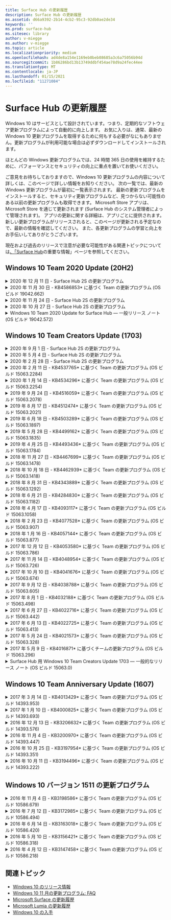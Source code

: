 ```yaml
---
title: Surface Hub の更新履歴
description: Surface Hub の更新履歴
ms.assetid: d66a9392-2b14-4cb2-95c3-92db0ae2de34
keywords: ''
ms.prod: surface-hub
ms.sitesec: library
author: v-miegge
ms.author: v-miegge
ms.topic: article
ms.localizationpriority: medium
ms.openlocfilehash: ad4de8a154e1169eb0beb08685a3c6a75056b94d
ms.sourcegitcommit: 1b86286bd13b13749ddbf454ae78d9a24fec44ee
ms.translationtype: MT
ms.contentlocale: ja-JP
ms.lasthandoff: 01/15/2021
ms.locfileid: "11271084"
---
```

# Surface Hub の更新履歴

Windows 10 はサービスとして設計されています。つまり、定期的なソフトウェア更新プログラムによって自動的に向上します。 お気に入りは、通常、最新の Windows 10 更新プログラムを取得するために何もする必要がなにもありません。更新プログラムが利用可能な場合は必ずダウンロードしてインストールされます。

ほとんどの Windows 更新プログラムでは、24 時間 365 日の使用を維持するために、パフォーマンスとセキュリティの向上に重点を置いてお使いください。

ご意見をお待ちしておりますので、Windows 10 更新プログラムの内容について詳しくは、このページで詳しい情報をお知りください。 次の一覧では、最新の Windows 更新プログラムが最初に一覧表示されます。 最新の更新プログラムをインストールすると、セキュリティ更新プログラムなど、見つからない可能性のある以前の更新プログラムも取得できます。 Microsoft Store アプリは、Microsoft Store を通じて更新されます (Surface Hub のシステム管理者によって管理されます)。 アプリの更新に関する詳細は、アプリごとに提供されます。
新しい更新プログラムがリリースされると、このページが更新される予定なので、最新の情報を確認してください。 また、各更新プログラムの学習と向上をお手伝いしてありがとうございます。

現在および過去のリリースで注意が必要な可能性がある関連トピックについては[、「Surface Hub](https://support.microsoft.com/products/surface-devices/surface-hub)の重要な情報」ページを参照してください。

## Windows 10 Team 2020 Update (20H2)

<details>
<summary>2020 年 12 月 11 日 - Surface Hub 2S の更新プログラム</summary>

この更新プログラムは Surface Hub 2S に固有の更新プログラムであり、次に示すドライバーとファームウェアの更新プログラムを提供します。

* Surface SMC ファームウェア更新プログラム - 3.92.139.0
* Surface UEFI 更新プログラム - 694.3447.768.0
</details>

<details>
<summary>2020 年 11 月 30 日 - KB4586853* に基づく Team の更新プログラム (OS ビルド 19042.662)</summary>

Surface Hub に対するこの更新プログラムには、品質の向上とセキュリティ修正プログラムが含まれています。 Windows 10 の更新履歴に既に説明されていない Surface Hub の主要な更新 [プログラムには、次のものが](https://support.microsoft.com/help/4581839/windows-10-update-history)含まれます。

* [プライバシー設定] ページに更新して、追加のオプションを提供します。
* セッションの終了クリーンアップが Edge Chromium に関連するデータを完全に削除する問題を修正します。
* 開始済みの会議がようこそ/スタート画面に表示されない問題を解決します。
* en-US 以外のローカルのクラウド回復に関する問題を解決します。
* Skype for Business
  * 方向オーディオのパフォーマンスが向上します。
  * Skype for Business 通話中にペンを使用する場合の"ペンタップ" サウンドの削減。
* Windows Insider Program に登録する際の信頼性が向上します。
* Windows チーム シェルの信頼性が向上します。

デバイスの機能とサービスを有効または無効にする方法については [、Surface Hub](https://docs.microsoft.com/surface-hub/) 管理者ガイドを参照してください。 *[KB4586853](https://support.microsoft.com/help/4586853)
</details>

<details>
<summary>2020 年 11 月 24 日 - Surface Hub 2S の更新プログラム</summary>

この更新プログラムは Surface Hub 2S に固有の更新プログラムであり、次に示すドライバーとファームウェアの更新プログラムを提供します。

* Surface SMC ファームウェア更新プログラム - 3.91.139.0
  * 接続スタンバイの信頼性を向上させる。
* Surface Touch ファームウェアの更新プログラム - 3.91.139.0
  * 接続スタンバイのタッチ応答を改善します。
* Surface USB オーディオ ファームウェアの更新プログラム - 3.91.139.0
* Surface ペンのファームウェア更新プログラム - 3.91.139.0
</details>

<details>
<summary>2020 年 10 月 27 日 - Surface Hub 2S の更新プログラム</summary>

この更新プログラムは Surface Hub 2S に固有の更新プログラムであり、次に示すドライバーとファームウェアの更新プログラムを提供します。

* Surface System Aggregator ファームウェア更新プログラム - 4.14.139.0
* Surface UEFI 更新プログラム - 694.3386.768.0
</details>

<details>
<summary>Windows 10 Team 2020 Update for Surface Hub — 一般リリース ノート (OS ビルド 19042.572)</summary>

Surface Hub に対するこの更新プログラムには、品質の向上とセキュリティ修正プログラムが含まれています。 Surface Hub の主要な更新プログラム [(Windows 10](https://support.microsoft.com/help/4581839/windows-10-update-history)の更新履歴に関する説明は既に示されていない) は[、「Windows 10 Team 2020 Update](https://docs.microsoft.com/surface-hub/surface-hub-2020-update-whats-new)の新機能」ページに示されています。

地域、配布方法、デバイスの種類別の更新プログラムの可用性に関する詳細については[、「Windows 10 Team 2020 Update](https://docs.microsoft.com/surface-hub/surface-hub-2020-update)のインストール」ページを参照してください。
</details>

## Windows 10 Team Creators Update (1703)

<details>
<summary>2020 年 9 月 1 日 - Surface Hub 2S の更新プログラム</summary>

この更新プログラムは Surface Hub 2S に固有の更新プログラムであり、次に示すドライバーとファームウェアの更新プログラムを提供します。

* Surface SMC ファームウェア更新プログラム - 1.177.139.0
  * フィールド修復シナリオを改善します。
* Surface SSD ファームウェア更新プログラム - 5.14.139.0
  * システムの安定性が向上します。
* Surface Serial Hub ドライバー - 9.40.139.0
  * システムの安定性が向上します。
</details>

<details>
<summary>2020 年 5 月 4 日 - Surface Hub 2S の更新プログラム</summary>

この更新プログラムは Surface Hub 2S に固有の更新プログラムであり、次に示すドライバーとファームウェアの更新プログラムを提供します。

* Surface USB オーディオ ドライバー - 15.3.6.0
  * 方向オーディオのパフォーマンスが向上します。
* Intel(R) ディスプレイ オーディオ ドライバー - 10.27.0.5
  * 画面共有のシナリオを改善します。
* Intel(R) グラフィックス ドライバー - 26.20.100.7263
  * システムの安定性が向上します。
* Surface System ドライバー - 1.7.139.0
  * システムの安定性が向上します。
* Surface SMC ファームウェア更新プログラム - 1.176.139.0
  * システムの安定性が向上します。
</details>

<details>
<summary>2020 年 2 月 28 日 - Surface Hub 2S の更新プログラム</summary>

この更新プログラムは Surface Hub 2S に固有の更新プログラムであり、次に示すドライバーとファームウェアの更新プログラムを提供します。

* Surface Integration ドライバー - 13.46.139.0 
  * 表示の明るさのシナリオを改善します。
* Intel(R) 管理エンジン インターフェイス ドライバー - 1914.12.0.1256
  * システムの安定性が向上します。
* Surface SMC ファームウェア更新プログラム - 1.161.139.0
  * ペン バッテリのパフォーマンスが向上します。
* Surface UEFI 更新プログラム - 694.2938.768.0
  * システムの安定性が向上します。
</details>

<details>
<summary>2020 年 2 月 11 日 - KB4537765* に基づく Team の更新プログラム (OS ビルド 15063.2284)</summary>

Surface Hub に対するこの更新プログラムには、品質の向上とセキュリティ修正プログラムが含まれています。 Windows 10 の更新履歴に既に説明されていない Surface Hub の主要な更新 [プログラムには、次のものが](https://support.microsoft.com/help/4018124/windows-10-update-history)含まれます。

* Skype for Business 通話中に他の参加者が Hub 2S をうまく聞こえない問題を解決します。
* Surface Hub でのアラビア語、ヘブライ語、その他の RTL 言語の使用シナリオの信頼性が向上します。

デバイスの機能とサービスを有効または無効にする方法については [、Surface Hub](https://docs.microsoft.com/surface-hub/) 管理者ガイドを参照してください。
*[KB4537765](https://support.microsoft.com/help/4537765)
</details>

<details>
<summary>2020 年 1 月 14 日 - KB4534296* に基づく Team の更新プログラム (OS ビルド 15063.2254)</summary>

Surface Hub に対するこの更新プログラムには、品質の向上とセキュリティ修正プログラムが含まれています。 Windows 10 の更新履歴に既に説明されていない Surface Hub の主要な更新 [プログラムには、次のものが](https://support.microsoft.com/help/4018124/windows-10-update-history)含まれます。

* Microsoft Surface Hub 2S のログ収集に関する問題に解決します。

デバイスの機能とサービスを有効または無効にする方法については [、Surface Hub](https://docs.microsoft.com/surface-hub/) 管理者ガイドを参照してください。
*[KB4534296](https://support.microsoft.com/help/4534296)
</details>

<details>
<summary>2019 年 9 月 24 日 - KB4516059* に基づく Team の更新プログラム (OS ビルド 15063.2078)</summary>

Surface Hub に対するこの更新プログラムには、品質の向上とセキュリティ修正プログラムが含まれています。 Windows 10 の更新履歴に既に説明されていない Surface Hub の主要な更新 [プログラムには、次のものが](https://support.microsoft.com/help/4018124/windows-10-update-history)含まれます。

 * 回復オプションを正確に反映するように Surface Hub 2S の [回復設定] ページに更新します。
 * デバイスの認識を向上させるために、Surface Hub 2S のようこそ画面に更新します。
 * Windows チーム シェルのバックグラウンドが正しく表示されない問題に対処しました。
 * MDM ポリシーを使用して構成した場合のスタート メニューのレイアウトの永続性に関する問題に対処しました。
 * 一部の内部 Web サイトを参照するときに発生する Microsoft Edge の問題を修正しました。
 * 全画面モードで表示するときに発生する Skype for Business の問題を修正しました。

デバイスの機能とサービスを有効または無効にする方法については [、Surface Hub](https://docs.microsoft.com/surface-hub/) 管理者ガイドを参照してください。
*[KB4503289](https://support.microsoft.com/help/4503289)
</details>

<details>
<summary>2019 年 8 月 17 日 - KB4512474* に基づく Team の更新プログラム (OS ビルド 15063.2021)</summary>

Surface Hub に対するこの更新プログラムには、品質の向上とセキュリティ修正プログラムが含まれています。 Windows 10 の更新履歴に既に説明されていない Surface Hub の主要な更新 [プログラムには、次のものが](https://support.microsoft.com/help/4018124/windows-10-update-history)含まれます。

 * Hub 2S でのビデオ アウトが既定で "重複" モードに設定されます。
 * Surface Hub での一部のアラビア語の使用シナリオの信頼性が向上します。

デバイスの機能とサービスを有効または無効にする方法については [、Surface Hub](https://docs.microsoft.com/surface-hub/) 管理者ガイドを参照してください。
*[KB4503289](https://support.microsoft.com/help/4503289)
 </details>

<details>
<summary>2019 年 6 月 18 日 - KB4503289* に基づく Team の更新プログラム (OS ビルド 15063.1897)</summary>

Surface Hub に対するこの更新プログラムには、品質の向上とセキュリティ修正プログラムが含まれています。 Windows 10 の更新履歴に既に説明されていない Surface Hub の主要な更新 [プログラムには、次のものが](https://support.microsoft.com/help/4018124/windows-10-update-history)含まれます。

* ユーザーが Azure Active Directory アカウントを使用して Microsoft Surface Hub デバイスにサインインする妨げの問題に解決します。 この問題は、前のセッションが正常に終了しなかったため発生します。
* デバイス アカウントのセットアップ シナリオで、ID プロバイダーと Exchange に TLS 1.2 接続のサポートを追加します。
* Hub 2S のハードウェア診断アプリの信頼性を向上させる修正プログラム。 
* Hub 2S での初回実行時のセットアップ エクスペリエンスの一貫性を向上させる修正。 

デバイスの機能とサービスを有効または無効にする方法については [、Surface Hub](https://docs.microsoft.com/surface-hub/) 管理者ガイドを参照してください。
*[KB4503289](https://support.microsoft.com/help/4503289)
</details>

<details>
<summary>2019 年 5 月 28 日 - KB4499162* に基づく Team の更新プログラム (OS ビルド 15063.1835)</summary>

Surface Hub に対するこの更新プログラムには、品質の向上とセキュリティ修正プログラムが含まれています。 Windows 10 の更新履歴に既に説明されていない Surface Hub の主要な更新 [プログラムには、次のものが](https://support.microsoft.com/help/4018124/windows-10-update-history)含まれます。

* [デバイス アカウントの資格情報を使用する] 機能が有効にされた後に、Surface Hub ユーザーにプロキシ資格情報の入力を求めずに確認します。
* 音声ビデオが正しいプロキシを使用しないので、Skype 接続が定期的に失敗する問題を解決します。
* Skype for Business での TLS 1.2 のサポートを追加します。
* Skype サーバーで TLS 1.0 または TLS 1.1 が無効になっている場合に、Skype クライアントで SIP 接続エラーを解決します。

デバイスの機能とサービスを有効または無効にする方法については [、Surface Hub](https://docs.microsoft.com/surface-hub/) 管理者ガイドを参照してください。
*[KB4499162](https://support.microsoft.com/help/4499162)
</details>

<details>
<summary>2019 年 4 月 25 日 - KB4493436* に基づく Team の更新プログラム (OS ビルド 15063.1784)</summary>

Surface Hub に対するこの更新プログラムには、品質の向上とセキュリティ修正プログラムが含まれています。 Windows 10 の更新履歴に既に説明されていない Surface Hub の主要な更新 [プログラムには、次のものが](https://support.microsoft.com/help/4018124/windows-10-update-history)含まれます。

* Surface Hub に接続されている一部の USB デバイスで、ビデオとオーディオの同期の問題を解決します。

デバイスの機能とサービスを有効または無効にする方法については [、Surface Hub](https://docs.microsoft.com/surface-hub/) 管理者ガイドを参照してください。
*[KB4493436](https://support.microsoft.com/help/4493436)
</details>

<details>
<summary>2018 年 11 月 27 日 - KB4467699* に基づく Team の更新プログラム (OS ビルド 15063.1478)</summary>

Surface Hub に対するこの更新プログラムには、品質の向上とセキュリティ修正プログラムが含まれています。 Windows 10 の更新履歴に既に説明されていない Surface Hub の主要な更新 [プログラムには、次のものが](https://support.microsoft.com/help/4018124/windows-10-update-history)含まれます。

* 一部のユーザーが "My Meetings and Files" にSigning-In妨げる問題に取り組んでいます。

デバイスの機能とサービスを有効または無効にする方法については [、Surface Hub](https://docs.microsoft.com/surface-hub/) 管理者ガイドを参照してください。
*[KBKB4467699](https://support.microsoft.com/help/KB4467699)
</details>

<details>
<summary>2018 年 10 月 18 日 - KB4462939* に基づく Team の更新プログラム (OS ビルド 15063.1418)</summary>

Surface Hub に対するこの更新プログラムには、品質の向上とセキュリティ修正プログラムが含まれています。 Windows 10 の更新履歴に既に説明されていない Surface Hub の主要な更新 [プログラムには、次のものが](https://support.microsoft.com/help/4018124/windows-10-update-history)含まれます。

* Skype for Business の修正プログラム: 
  * スリープ状態から再び使用する場合の Skype for Business 接続の問題を解決します。
  * デバイスがインターネットに接続されている場合に、Skype for Business のネットワーク接続の問題を解決します
  * ディレクトリからユーザーを検索するときに Skype for Business のクラッシュを解決します
* ハブがエンタープライズ プロキシ環境で誤って 「インターネット接続なし」と報告する問題を解決します。
* ユーザーが新しいホワイトボード エクスペリエンスに取り込む機能を実装しました。

デバイスの機能とサービスを有効または無効にする方法については [、Surface Hub](https://docs.microsoft.com/surface-hub/) 管理者ガイドを参照してください。
*[KB4462939](https://support.microsoft.com/help/4462939)
</details>

<details>
<summary>2018 年 8 月 31 日 - KB4343889* に基づく Team の更新プログラム (OS ビルド 15063.1292)</summary>

Surface Hub に対するこの更新プログラムには、品質の向上とセキュリティ修正プログラムが含まれています。 Windows 10 の更新履歴に既に説明されていない Surface Hub の主要な更新 [プログラムには、次のものが](https://support.microsoft.com/help/4018124/windows-10-update-history)含まれます。

* Microsoft Teams のサポートを追加します
* Intune の登録に関するタスク管理の問題を解決します
* 管理者がハブのインスタント メッセージングサービスと電子メール サービスを無効にできます。
* Surface Hub Skype for Business アプリのその他のバグ修正と信頼性の向上

デバイスの機能とサービスを有効または無効にする方法については [、Surface Hub](https://docs.microsoft.com/surface-hub/) 管理者ガイドを参照してください。
*[KB4343889](https://support.microsoft.com/help/4343889)
</details>

<details>
<summary>2018 年 6 月 21 日 - KB4284830* に基づく Team の更新プログラム (OS ビルド 15063.1182)</summary>

Surface Hub に対するこの更新プログラムには、品質の向上とセキュリティ修正プログラムが含まれています。 Windows 10 の更新履歴に既に説明されていない Surface Hub の主要な更新 [プログラムには、次のものが](https://support.microsoft.com/help/4018124/windows-10-update-history)含まれます。

* EMEA での GDPR 要件のサポートに関するテレメトリの変更

デバイスの機能とサービスを有効または無効にする方法については [、Surface Hub](https://docs.microsoft.com/surface-hub/) 管理者ガイドを参照してください。
*[KB4284830](https://support.microsoft.com/help/KB4284830)
</details>

<details>
<summary>2018 年 4 月 17 日 - KB4093117* に基づく Team の更新プログラム (OS ビルド 15063.1058)</summary>

Surface Hub に対するこの更新プログラムには、品質の向上とセキュリティ修正プログラムが含まれています。 Windows 10 の更新履歴に既に説明されていない Surface Hub の主要な更新 [プログラムには、次のものが](https://support.microsoft.com/help/4018124/windows-10-update-history)含まれます。

* ワイヤード (有線) プロジェクションの問題を解決します
* 特定の MDM (モバイル デバイス管理) ポリシーの一括更新を有効にする
* 国際通話に関するダイヤラーの問題を解決します
* 2 台の Surface Hub が同じ会議に参加する場合の画像解決の問題に対応します
* OMS (Operations Management Suite) 証明書処理エラーを解決します
* セッションの最後にクリーンアップする際のセキュリティの問題に解決する
* Surface Hub がチャネル 149 ~ 165 に指定されている場合の Miracast の問題に対応します
  * チャネル 149 ~ 165 は、地域政府の規制により、ヨーロッパ、日本、またはイスラエルでは引き続き使用できません。

デバイスの機能とサービスを有効または無効にする方法については [、Surface Hub](https://docs.microsoft.com/surface-hub/) 管理者ガイドを参照してください。
*[KB4093117](https://support.microsoft.com/help/4093117)
</details>

<details>
<summary>2018 年 2 月 23 日 - KB4077528* に基づく Team の更新プログラム (OS ビルド 15063.907)</summary>

Surface Hub に対するこの更新プログラムには、品質の向上とセキュリティ修正プログラムが含まれています。 Windows 10 の更新履歴に既に説明されていない Surface Hub の主要な更新 [プログラムには、次のものが](https://support.microsoft.com/help/4018124/windows-10-update-history)含まれます。

* MDM 設定が正しく適用されない問題を解決しました
* クリーンアップ 処理の改善

デバイスの機能とサービスを有効または無効にする方法については [、Surface Hub](https://docs.microsoft.com/surface-hub/) 管理者ガイドを参照してください。
*[KB4077528](https://support.microsoft.com/help/4077528)
</details>

<details>
<summary>2018 年 1 月 16 日 - KB4057144* に基づく Team の更新プログラム (OS ビルド 15063.877)</summary>

Surface Hub に対するこの更新プログラムには、品質の向上とセキュリティ修正プログラムが含まれています。 Windows 10 の更新履歴に既に説明されていない Surface Hub の主要な更新 [プログラムには、次のものが](https://support.microsoft.com/help/4018124/windows-10-update-history)含まれます。

* MDM を使ってスタート メニューのタイル レイアウトを管理する機能を追加します
* パスワードのローテーション構成に関する MDM バグの修正

デバイスの機能とサービスを有効または無効にする方法については [、Surface Hub](https://docs.microsoft.com/surface-hub/) 管理者ガイドを参照してください。
*[KB4057144](https://support.microsoft.com/help/4057144)
</details>

<details>
<summary>2017 年 12 月 12 日 - KB4053580* に基づく Team の更新プログラム (OS ビルド 15063.786)</summary>

Surface Hub に対するこの更新プログラムには、品質の向上とセキュリティ修正プログラムが含まれています。 Windows 10 の更新履歴に既に説明されていない Surface Hub の主要な更新 [プログラムには、次のものが](https://support.microsoft.com/help/4018124/windows-10-update-history)含まれます。

* Skype for Business 通話中にカメラのビデオフラッシュ (ちらつき) を解決します
* 通知センター SSD ID の問題を解決します

デバイスの機能とサービスを有効または無効にする方法については [、Surface Hub](https://docs.microsoft.com/surface-hub/) 管理者ガイドを参照してください。
*[KB4053580](https://support.microsoft.com/help/4053580)
</details>

<details>
<summary>2017 年 11 月 14 日 - KB4048954* に基づく Team の更新プログラム (OS ビルド 15063.726)</summary>

Surface Hub に対するこの更新プログラムには、品質の向上とセキュリティ修正プログラムが含まれています。 Windows 10 の更新履歴に既に説明されていない Surface Hub の主要な更新 [プログラムには、次のものが](https://support.microsoft.com/help/4018124/windows-10-update-history)含まれます。

* MDM ポリシーを使用して 802.1x ワイヤード (有線) ネットワーク認証を有効にできる機能更新プログラム。
* ユーザーがファイルを開く際に、選択したアプリケーションを動的に選択できる機能更新プログラム。
* セッションの終了クリーンアップによって、ユーザーのアカウントとデバイスの間のすべての接続が完全に削除される問題を修正します。
* クリーンアップ時間と Miracast 接続時間を改善するパフォーマンスの修正。
* Ad-hock 会議中の簡単な認証の利用について紹介します。
* サービス コンポーネントがデバイス全体で構成されているのと同じプロキシを使用するように修正します。
* デバイスによって送信される利用統計情報を減らし、さらに徹底的にセキュリティ保護し、帯域幅の使用率を削減します。
* 会議の終了後にユーザーが Microsoft にフィードバックを提供できる機能を有効にします。

デバイスの機能とサービスを有効または無効にする方法については [、Surface Hub](https://docs.microsoft.com/surface-hub/) 管理者ガイドを参照してください。
*[KB4048954](https://support.microsoft.com/help/4048954)
</details>

<details>
<summary>2017 年 10 月 10 日 - KB4041676* に基づく Team の更新プログラム (OS ビルド 15063.674)</summary>

Surface Hub に対するこの更新プログラムには、品質の向上とセキュリティ修正プログラムが含まれています。 Windows 10 の更新履歴に既に説明されていない Surface Hub の主要な更新 [プログラムには、次のものが](https://support.microsoft.com/help/4018124/windows-10-update-history)含まれます。

* Skype for Business
  * スリープ状態から再起動するときにデバイスの再起動が必要だった問題を解決します。
  * 外部の連絡先が Skype Online Hub アカウントを介して解決しなかった問題を修正します。
* PowerPoint
  * 一部の PowerPoint プレゼンテーションが Hub に表示されない問題を修正します。
* 全般的な情報
  * システム管理者が USB ポートを無効にできない問題を解決する修正。

*[KB4041676](https://support.microsoft.com/help/4041676)
</details>

<details>
<summary>2017 年 9 月 12 日 - KB4038788* に基づく Team の更新プログラム (OS ビルド 15063.605) </summary>

Surface Hub に対するこの更新プログラムには、品質の向上とセキュリティ修正プログラムが含まれています。 Windows 10 の更新履歴に既に説明されていない Surface Hub の主要な更新 [プログラムには、次のものが](https://support.microsoft.com/help/4018124/windows-10-update-history)含まれます。

* セキュリティ
  * デバイスがスリープ状態からスリープ解除される場合の Bitlocker の問題を解決します。
* 全般的な情報
  * デバイス正常性の利用統計情報の頻度/量を減らして、システムのパフォーマンスを向上させます。
  * デバイスがシステム ログを収集妨げる問題を修正します。

*[KB4038788](https://support.microsoft.com/help/4038788)
</details>

<details>
<summary>2017 年 8 月 1 日 - KB4032188* に基づく Team の更新プログラム (OS ビルド 15063.498)</summary>

* Skype for Business 
  * 再試行またはシステムの再起動がSign-In Skype for Business の問題を解決します。
  * Skype for Business 会議時間が正しく表示されない問題を解決します。
  * Surface Hub の Skype for Business の信頼性を向上させる修正プログラム。

*[KB4032188](https://support.microsoft.com/help/4032188)
</details>

<details>
<summary>2017 年 6 月 27 日 - KB4022716* に基づく Team の更新プログラム (OS ビルド 15063.442)</summary>

Surface Hub に対するこの更新プログラムには、品質の向上とセキュリティ修正プログラムが含まれています。 Windows 10 の更新履歴に既に説明されていない Surface Hub の主要な更新 [プログラムには、次のものが](https://support.microsoft.com/help/4018124/windows-10-update-history)含まれます。

* NVIDIA ドライバーのクラッシュに対処します。このクラッシュでは、84" Surface Hub の電源をオフにし、手動で再起動する必要があります。
* 一部のアプリが 84" Surface Hub で起動できない問題を解決しました。

*[KB4022716](https://support.microsoft.com/help/4022716)
</details>

<details>
<summary>2017 年 6 月 13 日 - KB4022725* に基づく Team の更新プログラム (OS ビルド 15063.413)</summary>

Surface Hub に対するこの更新プログラムには、品質の向上とセキュリティ修正プログラムが含まれています。 Windows 10 の更新履歴に既に説明されていない Surface Hub の主要な更新 [プログラムには、次のものが](https://support.microsoft.com/help/4018124/windows-10-update-history)含まれます。

* 全般的な情報
  * ペンに関するペンインクドロップの問題の解決
  * 会議の "クリーンアップ" に時間が長引く問題が解決されました

*[KB4022725](https://support.microsoft.com/help/4022725)
</details>

<details>
<summary>2017 年 5 月 24 日 - KB4021573* に基づく Team の更新プログラム (OS ビルド 15063.328)</summary>

Surface Hub に対するこの更新プログラムには、品質の向上とセキュリティ修正プログラムが含まれています。 Windows 10 の更新履歴に既に説明されていない Surface Hub の主要な更新 [プログラムには、次のものが](https://support.microsoft.com/help/4018124/windows-10-update-history)含まれます。

* 全般的な情報
  * 更新時のプロキシ設定の保持に関する問題が解決されました

*[KB4021573](https://support.microsoft.com/help/4021573)
</details>

<details>
<summary>2017 年 5 月 9 日 - KB4016871* に基づくチームの更新プログラム (OS ビルド 15063.296)</summary>

Surface Hub に対するこの更新プログラムには、品質の向上とセキュリティ修正プログラムが含まれています。 Windows 10 の更新履歴に既に説明されていない Surface Hub の主要な更新 [プログラムには、次のものが](https://support.microsoft.com/help/4018124/windows-10-update-history)含まれます。

* 全般的な情報
  * スリープ/スリープ解除サイクルの問題に対処する
  * リセットと回復のいくつかの問題を解決しました
  * 更新履歴タブの問題の解決
  * Miracast サービスの起動に関する問題の解決
* アプリ
  * 固定アプリ パッケージの更新エラー

*[KB4016871](https://support.microsoft.com/help/4016871)
</details>

<details>
<summary>Surface Hub 用 Windows 10 Team Creators Update 1703 — 一般的なリリース ノート (OS ビルド 15063.0)</summary>

Surface Hub に対するこの更新プログラムには、品質の向上とセキュリティ修正プログラムが含まれています。 Windows 10 の更新履歴に既に説明されていない Surface Hub の主要な更新 [プログラムには、次のものが](https://support.microsoft.com/help/4018124/windows-10-update-history)含まれます。

* 大画面エクスペリエンスの進化 
  * ようこそスタート画面で会議のカルーセルを改善しました
  * スタート メニューから直接会議に参加してセッションを終了する
  * アプリはセッション中に多くの画面を利用できます。
  * 簡素化された Skype コントロール
  * フィードバックを提供するための改善されたメカニズム
* 個人用コンテンツにアクセスする*
  * ウェルカム またはスタートからの個人用シングル サインオン
  * スタート メニューから直接会議に参加してセッションを終了する
  * OneDrive for Business から個人用ファイルにスタートから直接アクセスする
  * 事前入力された出席者サインイン
  * "Authenticator" アプリを使用した効率的な認証フロー**
* 展開&管理性 
  * 一括プロビジョニングによる OOBE エクスペリエンスの簡素化
  * クラウドベースのデバイス回復サービス
  * エンタープライズ クライアント証明書のサポート
  * プロキシ資格情報のサポートの強化
  * Skype Quality of Service (QoS) 構成のサポートの追加および/改善
  * 設定で既定のデバイス ボリュームを設定する機能が追加されました
  * Surface Hub の設定に対する MDM サポートの [強化](https://docs.microsoft.com/surface-hub/remote-surface-hub-management)
* セキュリティの強化 
  * USB ドライブを BitLocker にのみ制限する機能が追加されました
  * MDM 経由で USB ポートを無効にする機能が追加されました
  * タイムアウト時に "セッションの再開" 機能を無効にする機能が追加されました
  * ワイヤード (有線) 802.1x サポートの追加
* オーディオとプロジェクション
  * Dolby オーディオ "Human Speaker" の機能強化
  * Skype for Business 通話中にペンを使用する場合の"ペンタップ" サウンドの削減
  * Miracast インフラストラクチャ接続のサポートが追加されました
* 信頼性とパフォーマンスの修正
  * リセットと回復のいくつかの問題を解決しました
  * クライアント証明書を利用する際の Surface Hub Exchange 認証の問題の解決
  * ネットワーク接続Wi-Fi資格情報の安定性の向上
  * ビデオ再生中に Miracast オーディオがポップアップし、同期の問題が修正されました
  * 自動接続動作を無効にする設定が含まれています

*シングル サインイン機能では、Office365 と OneDrive for Business を使用する必要があります **サービス要件については管理者ガイドを参照してください

</details>

## Windows 10 Team Anniversary Update (1607)

<details>
<summary>2017 年 3 月 14 日 - KB4013429* に基づく Team の更新プログラム (OS ビルド 14393.953)</summary>

Surface Hub に対するこの更新プログラムには、品質の向上とセキュリティ修正プログラムが含まれています。 Windows 10 の更新履歴に既に説明されていない Surface Hub の主要な更新 [プログラムには、次のものが](https://support.microsoft.com/help/4018124/windows-10-update-history)含まれます。

* 全般的な情報
  * ファイルの場所の制限付きへの移動を防止するためのエクスプローラーのセキュリティ修正プログラム
* Skype for Business
  * リモート デスクトップ ベースの画面共有中の待機時間に対処するための修正

*[KB4013429](https://support.microsoft.com/help/4013429)
</details>

<details>
<summary>2017 年 1 月 10 日 - KB4000825* に基づく Team の更新プログラム (OS ビルド 14393.693)</summary>

Surface Hub に対するこの更新プログラムには、品質の向上とセキュリティ修正プログラムが含まれています。 Windows 10 の更新履歴に既に説明されていない Surface Hub の主要な更新 [プログラムには、次のものが](https://support.microsoft.com/help/4018124/windows-10-update-history)含まれます。

* 106/109 キーボード レイアウトの選択が有効で、物理的な日本語キーボードで使用できます。

*[KB4000825](https://support.microsoft.com/help/4000825)
</details>

<details>
<summary>2016 年 12 月 13 日 - KB3206632* に基づく Team の更新プログラム (OS ビルド 14393.576)</summary>

Surface Hub に対するこの更新プログラムには、品質の向上とセキュリティ修正プログラムが含まれています。 Windows 10 の更新履歴に既に説明されていない Surface Hub の主要な更新 [プログラムには、次のものが](https://support.microsoft.com/help/4018124/windows-10-update-history)含まれます。

* ワイヤード (有線) 接続のオーディオのゆがみの問題を解決します

*[KB3206632](https://support.microsoft.com/help/3206632)
</details>

<details>
<summary>2016 年 11 月 4 日 - KB3200970* に基づく Team の更新プログラム (OS ビルド 14393.447)</summary>

Surface Hub 用の Windows 10 Team Anniversary Update (バージョン 1607) に対するこの更新プログラムには、品質の向上とセキュリティ修正プログラムが含まれています。 Windows 10 の更新履歴に既に説明されていない Surface Hub の主要な更新 [プログラムには、次のものが](https://support.microsoft.com/help/4018124/windows-10-update-history)含まれます。

* 信頼性を向上させる Skype for Business のバグ修正プログラム

*[KB3200970](https://support.microsoft.com/help/3200970)
</details>

<details>
<summary>2016 年 10 月 25 日 - KB3197954* に基づく Team の更新プログラム (OS ビルド 14393.351)</summary>

Surface Hub に対するこの更新プログラムには、品質の向上とセキュリティ修正プログラムが含まれています。 Windows 10 の更新履歴に既に説明されていない Surface Hub の主要な更新 [プログラムには、次のものが](https://support.microsoft.com/help/4018124/windows-10-update-history)含まれます。

* OS と Bios で新しいスリープ機能を有効にし、Surface Hub の消費電力を削減し、長期的な信頼性を向上させる
* 全般的な情報
  * スクリーン キーボードが表示されない場合があるシナリオを解決します。
  * スケジュールされた会議を開く際にときどき発生するホワイトボード アプリケーションのシフトを解決します。
  * デバイスのリセット後に管理者がローカル管理者パスワードを変更できない問題を解決します
  * デバイスのリセット中のステータス バー追跡に関する BIOS の変更解決の問題
  * 電源ダウンの問題を解決するための UEFI 更新プログラム

*[KB3197954](https://support.microsoft.com/help/3197954)
</details>

<details>
<summary>2016 年 10 月 11 日 - KB3194496* に基づく Team の更新プログラム (OS ビルド 14393.222)</summary>

この更新プログラムにより、Windows 10 Team Anniversary Update が Surface Hub に追加され、品質の向上とセキュリティ修正プログラムが含まれています。 (デバイスは、インストール後に Windows 10 バージョン 1607 を実行します)。)Windows 10 の更新履歴に既に説明されていない Surface Hub の主要な更新 [プログラムには、次のものが](https://support.microsoft.com/help/4018124/windows-10-update-history)含まれます。

* Skype for Business
  * フェデレーション アカウントを使用して会議に参加する場合の問題など、会議に参加する際のパフォーマンスの向上
  * ビデオ ベースの画面共有 (VBSS) のサポートが Skype for Business for Surface Hub で利用可能に
  * アイドル時間の問題が 5 分後に解決された切断
  * 解決済み Skype Hub からハブへの画面共有の失敗
  * Skype ビデオの機能強化。次の機能が追加されています。
    * 複数のビデオ発表者との会議中にビデオが失われる
    * 通話中のビデオトリミング
    * 他の参加者に対して発信通話ビデオが表示されない
  * UPN サインイン エラーに関する問題に対処しました
  * セッション開始プロトコル (SIP) 呼び出しの使用中にダイヤル パッドに関する問題に対処しました
* ホワイトボード
  * ユーザーが OneDrive オンライン サービスを使用してホワイトボード セッションを保存および取り消す (共有機能経由)
  * ドックからペンを取り外す際のホワイトボードの起動の改善
* アプリ
  * 個人用ファイルと仕事用ファイルにアクセスするためにプレインストールされた OneDrive アプリ
  * 写真やビデオを表示するためにプレインストールされたフォト アプリ
  * プレインストール済みの PowerBI アプリ(ダッシュボードを表示)
  * 新Officeアプリ (Word、Excel、PowerPoint) はすべてインク対応です。
  * Surface Hub の Edge で Flash ベースの Web サイトがサポートされる
* 全般的な情報
  * 有効なオーディオ デバイスの選択 (外部オーディオ デバイスを使用して接続された Surface Hub の場合)
  * DisplayPort 出力コネクタでの HDCP のサポートの有効化
  * 使いやすさの最適化のための設定に対するシステム UI の変更 (詳細については、「ユーザーガイドと [管理者](https://www.microsoft.com/surface/support/surface-hub) ガイド」を参照)
  * Azure Active Directory のサインイン フローを高速化するバグ修正とパフォーマンスの最適化
  * Surface Hub のリセットと復元に必要な時間が大幅に短縮されました。
  * Windows Defender UI が設定内に追加されている
  * 起動する UX タッチの強化
  * サポートされているデバイスで、Miracast 経由で 1080p を超えるワイヤレス プロジェクションのサポートを有効にしました
  * "インターネットに接続しない" と "予定が最新の状態になっていません" という誤った通知の起動後の状態が解決されました
  * スクリーン キーボードの信頼性の向上
  * Operations Management Suite (OMS) での Windows イメージング & 構成デザイナー (ICD) と強化された Surface Hub 監視ソリューションを使用した Surface Hub プロビジョニング パッケージの作成に関する追加サポート

*[KB3194496](https://support.microsoft.com/help/3194496)
</details>

## Windows 10 バージョン 1511 の更新プログラム

<details>
<summary>2016 年 11 月 4 日 - KB3198586* に基づく Team の更新プログラム (OS ビルド 10586.679)</summary>

Surface Hub に対する Windows 10 Team (バージョン 1511) の更新プログラムには [、Windows 10](https://support.microsoft.com/help/4018124/windows-10-update-history)の更新履歴に示されている品質向上とセキュリティ修正プログラムが含まれています。 この更新プログラムには、Surface Hub 固有の項目はありません。

*[KB3198586](https://support.microsoft.com/help/3198586)
</details>

<details>
<summary>2016 年 7 月 12 日 - KB3172985* に基づく Team の更新プログラム (OS ビルド 10586.494)</summary>

この更新プログラムには、品質の向上とセキュリティ修正プログラムが含まれています。 この更新プログラムでは、新しいオペレーティング システム機能は導入されません。 Surface Hub に固有の主な変更 [(Windows 10](https://support.microsoft.com/help/4018124/windows-10-update-history)の更新履歴に含まれていないもの) には、次のものが含まれます。

* Windows システムのクラッシュの原因となる問題を修正しました
* エッジクラッシュが繰り返し発生する問題を修正しました
* シャットダウン前サービスのクラッシュの原因となる問題を修正しました
* セッション後に一部のアプリ データが正しく削除されない問題を修正しました
* NFC パフォーマンスを向上させるために更新された Broadcom NFC ドライバー
* Miracast のWi-Fi向上するために、ドライバーを更新しました
* 84" Surface Hub デバイスで暗いコンテンツやあいまいなコンテンツが表示される表示バグを修正するために更新された Nvidia ドライバー
* 次を含む、多数の Skype for Business の問題が修正されました。 
  * 会議中に Skype for Business が切断される原因となる問題
  * 会議の開催者がフェデレーション構成を使用していたときに、ユーザーが会議に参加できなかった問題
  * Skype for Business アプリケーション共有の有効化
  * Skype アプリケーションのクラッシュの原因となる問題
* 完了前にデバイスのリセットが中断された場合に OS が破損する可能性をユーザーに通知するプロンプトを [設定] に追加しました

*[KB3172985](https://support.microsoft.com/help/3172985)
</details>

<details>
<summary>2016 年 6 月 14 日 - KB3163018* に基づく Team の更新プログラム (OS ビルド 10586.420)</summary>

Surface Hub に対するこの更新プログラムには、品質の向上とセキュリティ修正プログラムが含まれています。 この更新プログラムでは、新しいオペレーティング システム機能は導入されません。 Windows 10 の更新履歴に既に説明されていない Surface Hub の主要な更新 [プログラムには、次のものが](https://support.microsoft.com/help/4018124/windows-10-update-history)含まれます。

* 制約付きリリース。 Surface Hub 固有のパッケージの詳細については、2016 年 7 月 12 日 - [KB3172985](https://support.microsoft.com/en-us/help/3172985) (OS ビルド 10586.494) を参照してください。

*[KB3163018](https://support.microsoft.com/help/3163018)
</details>

<details>
<summary>2016 年 5 月 10 日 - KB3156421* に基づく Team の更新プログラム (OS ビルド 10586.318)</summary>

Surface Hub に対するこの更新プログラムには、品質の向上とセキュリティ修正プログラムが含まれています。 この更新プログラムでは、新しいオペレーティング システム機能は導入されません。 Windows 10 の更新履歴に既に説明されていない Surface Hub の主要な更新 [プログラムには、次のものが](https://support.microsoft.com/help/4018124/windows-10-update-history)含まれます。

* 特定のストア アプリ (OneDrive) のインストールが妨げる問題を修正しました
* アプリケーションでタッチ入力の応答が停止する原因となる問題を修正しました

*[KB3156421](https://support.microsoft.com/help/3156421)
</details>

<details>
<summary>2016 年 4 月 12 日 - KB3147458* に基づく Team の更新プログラム (OS ビルド 10586.218)</summary>

Surface Hub に対するこの更新プログラムには、品質の向上とセキュリティ修正プログラムが含まれています。 この更新プログラムでは、新しいオペレーティング システム機能は導入されません。 Windows 10 の更新履歴に既に説明されていない Surface Hub の主要な更新 [プログラムには、次のものが](https://support.microsoft.com/help/4018124/windows-10-update-history)含まれます。

* セッション間でボリューム レベルが正しくリセットされない問題を修正しました

*[KB3147458](https://support.microsoft.com/help/3147458)
</details>

## 関連トピック

* [Windows 10 のリリース情報](https://go.microsoft.com/fwlink/p/?LinkId=724328)
* [Windows 10 11 月の更新プログラム: FAQ](https://windows.microsoft.com/windows-10/windows-update-faq)
* [Microsoft Surface の更新履歴](https://go.microsoft.com/fwlink/p/?LinkId=724327)
* [Microsoft Lumia の更新履歴](https://go.microsoft.com/fwlink/p/?LinkId=785968)
* [Windows 10 の入手](https://go.microsoft.com/fwlink/p/?LinkId=616447)
